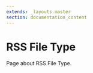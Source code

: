 ```yaml
---
extends: _layouts.master
section: documentation_content
---
```


# RSS File Type

Page about RSS File Type.
